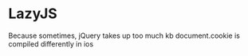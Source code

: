 # LazyJS
Because sometimes, jQuery takes up too much kb
document.cookie is compiled differently in ios
